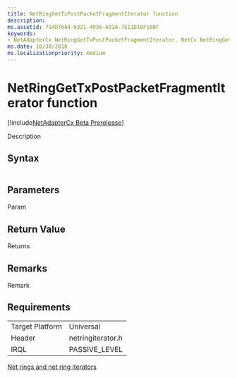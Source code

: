```yaml
---
title: NetRingGetTxPostPacketFragmentIterator function
description: 
ms.assetid: 714D76A4-6321-4936-A31A-7E11D18F16BF
keywords:
- NetAdapterCx NetRingGetTxPostPacketFragmentIterator, NetCx NetRingGetTxPostPacketFragmentIterator
ms.date: 10/30/2018
ms.localizationpriority: medium
---
```


# NetRingGetTxPostPacketFragmentIterator function

[!include[NetAdapterCx Beta Prerelease](../netcx-beta-prerelease.md)]

Description

## Syntax

```cpp

```

## Parameters

Param

## Return Value

Returns 

## Remarks

Remark

## Requirements

|  |  |
| --- | --- |
| Target Platform | Universal |
| Header | netringiterator.h |
| IRQL | PASSIVE_LEVEL |

[Net rings and net ring iterators](net-rings-and-net-ring-iterators.md)